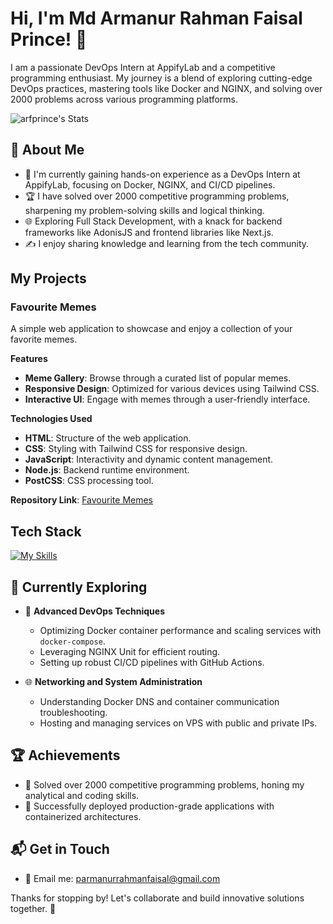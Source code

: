 # Hi, I'm Md Armanur Rahman Faisal Prince! 👋

I am a passionate DevOps Intern at AppifyLab and a competitive programming enthusiast. My journey is a blend of exploring cutting-edge DevOps practices, mastering tools like Docker and NGINX, and solving over 2000 problems across various programming platforms.

![arfprince's Stats](https://github-readme-stats.vercel.app/api?username=arfprince&theme=vue-dark&show_icons=true&hide_border=true&count_private=true)

## 🚀 About Me

- 🔭 I'm currently gaining hands-on experience as a DevOps Intern at AppifyLab, focusing on Docker, NGINX, and CI/CD pipelines.
- 🏆 I have solved over 2000 competitive programming problems, sharpening my problem-solving skills and logical thinking.
- 🌐 Exploring Full Stack Development, with a knack for backend frameworks like AdonisJS and frontend libraries like Next.js.
- ✍️ I enjoy sharing knowledge and learning from the tech community.

## My Projects

### Favourite Memes

A simple web application to showcase and enjoy a collection of your favorite memes.

**Features**
- **Meme Gallery**: Browse through a curated list of popular memes.
- **Responsive Design**: Optimized for various devices using Tailwind CSS.
- **Interactive UI**: Engage with memes through a user-friendly interface.

**Technologies Used**
- **HTML**: Structure of the web application.
- **CSS**: Styling with Tailwind CSS for responsive design.
- **JavaScript**: Interactivity and dynamic content management.
- **Node.js**: Backend runtime environment.
- **PostCSS**: CSS processing tool.

**Repository Link**: [Favourite Memes](https://github.com/arfprince/Favourite-Memes)

## Tech Stack

[![My Skills](https://skillicons.dev/icons?i=docker,nginx,nodejs,react,js,html,css,postgres,c++,nextjs,linux,mysql)](https://skillicons.dev)

## 🌱 Currently Exploring

- 🚀 **Advanced DevOps Techniques**
  - Optimizing Docker container performance and scaling services with `docker-compose`.
  - Leveraging NGINX Unit for efficient routing.
  - Setting up robust CI/CD pipelines with GitHub Actions.

- 🌐 **Networking and System Administration**
  - Understanding Docker DNS and container communication troubleshooting.
  - Hosting and managing services on VPS with public and private IPs.

## 🏆 Achievements

- 🌟 Solved over 2000 competitive programming problems, honing my analytical and coding skills.
- 🎉 Successfully deployed production-grade applications with containerized architectures.

## 📬 Get in Touch

- 📧 Email me: parmanurrahmanfaisal@gmail.com  

Thanks for stopping by! Let's collaborate and build innovative solutions together. 🚀
